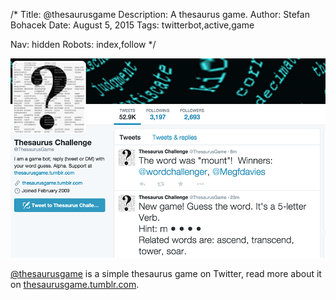 /*
Title: @thesaurusgame
Description: A thesaurus game.
Author: Stefan Bohacek
Date: August 5, 2015
Tags: twitterbot,active,game

Nav: hidden
Robots: index,follow
*/

[![](/content/bots/twitterbots/images/thesaurusgame.png)](https://twitter.com/thesaurusgame)

[@thesaurusgame](https://twitter.com/thesaurusgame) is a simple thesaurus game on Twitter, read more about it on [thesaurusgame.tumblr.com](http://thesaurusgame.tumblr.com/).